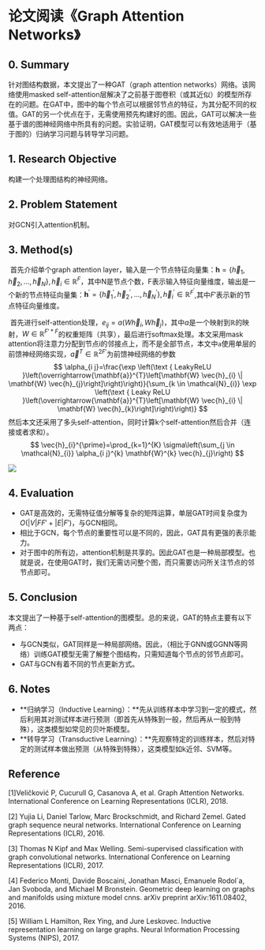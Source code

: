 # 论文阅读《Graph Attention Networks》



## 0. Summary

针对图结构数据，本文提出了一种GAT（graph attention networks）网络。该网络使用masked self-attention层解决了之前基于图卷积（或其近似）的模型所存在的问题。在GAT中，图中的每个节点可以根据邻节点的特征，为其分配不同的权值。GAT的另一个优点在于，无需使用预先构建好的图。因此，GAT可以解决一些基于谱的图神经网络中所具有的问题。实验证明，GAT模型可以有效地适用于（基于图的）归纳学习问题与转导学习问题。



## 1. Research Objective

构建一个处理图结构的神经网络。



## 2. Problem Statement

对GCN引入attention机制。



## 3. Method(s)

​		首先介绍单个graph attention layer，输入是一个节点特征向量集：$\mathbf{h}=\left\{\vec{h}_{1}, \vec{h}_{2}, \ldots, \vec{h}_{N}\right\}, \vec{h}_{i} \in \mathbb{R}^{F}$，其中N是节点个数，F表示输入特征向量维度，输出是一个新的节点特征向量集：$\mathbf{h}^{\prime}=\left\{\vec{h}_{1}^{\prime}, \vec{h}_{2}^{\prime}, \ldots, \vec{h}_{N}^{\prime}\right\}, \vec{h}_{i}^{\prime} \in \mathbb{R}^{F^{\prime}}$,其中$F'$表示新的节点特征向量维度。

​		首先进行self-attention处理，$e_{ij}=a(W\vec h_i,W\vec h_j)$，其中$a$是一个映射到$\mathbb R$的映射，$W\in \mathbb R^{F'*F}$的权重矩阵（共享），最后进行softmax处理。本文采用mask attention将注意力分配到节点i的邻接点上，而不是全部节点，本文中`a`使用单层的前馈神经网络实现，$\vec a^T\in\mathbb R^{2F'}$为前馈神经网络的参数
$$
\alpha_{i j}=\frac{\exp \left(\text { LeakyReLU }\left(\overrightarrow{\mathbf{a}}^{T}\left[\mathbf{W} \vec{h}_{i} \| \mathbf{W} \vec{h}_{j}\right]\right)\right)}{\sum_{k \in \mathcal{N}_{i}} \exp \left(\text { Leaky ReLU }\left(\overrightarrow{\mathbf{a}}^{T}\left[\mathbf{W} \vec{h}_{i} \| \mathbf{W} \vec{h}_{k}\right]\right)\right)}
$$
​		然后本文还采用了多头self-attention，同时计算k个self-attention然后合并（连接或者求和）。
$$
\vec{h}_{i}^{\prime}=\prod_{k=1}^{K} \sigma\left(\sum_{j \in \mathcal{N}_{i}} \alpha_{i j}^{k} \mathbf{W}^{k} \vec{h}_{j}\right)
$$


![](https://cdn.mathpix.com/snip/images/7G3OGMOnePZPJmDBUjByJw7FYk3vWzKZWo87qniPZjA.original.fullsize.png)





## 4. Evaluation

* GAT是高效的，无需特征值分解等复杂的矩阵运算，单层GAT时间复杂度为$O(|V|FF'+|E|F')$，与GCN相同。
* 相比于GCN，每个节点的重要性可以是不同的，因此，GAT具有更强的表示能力。
* 对于图中的所有边，attention机制是共享的。因此GAT也是一种局部模型。也就是说，在使用GAT时，我们无需访问整个图，而只需要访问所关注节点的邻节点即可。



## 5. Conclusion

本文提出了一种基于self-attention的图模型。总的来说，GAT的特点主要有以下两点：

- 与GCN类似，GAT同样是一种局部网络。因此，（相比于GNN或GGNN等网络）训练GAT模型无需了解整个图结构，只需知道每个节点的邻节点即可。
- GAT与GCN有着不同的节点更新方式。



## 6. Notes

- **归纳学习（Inductive Learning）：**先从训练样本中学习到一定的模式，然后利用其对测试样本进行预测（即首先从特殊到一般，然后再从一般到特殊），这类模型如常见的贝叶斯模型。
- **转导学习（Transductive Learning）：**先观察特定的训练样本，然后对特定的测试样本做出预测（从特殊到特殊），这类模型如k近邻、SVM等。



## Reference

[1]Veličković P, Cucurull G, Casanova A, et al. Graph Attention Networks. International Conference on Learning Representations (ICLR), 2018.

[2] Yujia Li, Daniel Tarlow, Marc Brockschmidt, and Richard Zemel. Gated graph sequence neural networks. International Conference on Learning Representations (ICLR), 2016.

[3] Thomas N Kipf and Max Welling. Semi-supervised classification with graph convolutional networks. International Conference on Learning Representations (ICLR), 2017.

[4] Federico Monti, Davide Boscaini, Jonathan Masci, Emanuele Rodol`a, Jan Svoboda, and Michael M Bronstein. Geometric deep learning on graphs and manifolds using mixture model cnns. arXiv preprint arXiv:1611.08402, 2016.

[5] William L Hamilton, Rex Ying, and Jure Leskovec. Inductive representation learning on large graphs. Neural Information Processing Systems (NIPS), 2017.

